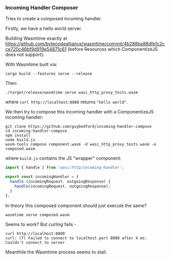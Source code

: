 ### Incoming Handler Composer

Tries to create a composed incoming handler.

Firstly, we have a hello world server.

Building Wasmtime exactly at https://github.com/bytecodealliance/wasmtime/commit/4b288ba88dfe1c2cce720c46bf9d919e54871c61 (before Resources which ComponentizeJS does not support):

With Wasmtime built via:

```
cargo build --features serve --release
```

Then:

```
./target/release/wasmtime serve wasi_http_proxy_tests.wasm
```

where `curl http://localhost:8080` returns `"hello world"`.

We then try to compose this incoming handler with a ComponentizeJS incoming handler:

```
git clone https://github.com/guybedford/incoming-handler-compose
cd incoming-handler-compose
npm install
node build.js
wasm-tools compose component.wasm -d wasi_http_proxy_tests.wasm -o composed.wasm
```

where `build.js` contains the JS "wrapper" component:

```js
import { handle } from 'wasi:http/incoming-handler';

export const incomingHandler = {
  handle (incomingRequest, outgoingResponse) {
    handle(incomingRequest, outgoingResponse);
  }
};
```

In theory this composed component should just execute the same?

```
wasmtime serve composed.wasm
```

Seems to work? But curling fails -

```
curl http://localhost:8080
curl: (7) Failed to connect to localhost port 8080 after 4 ms: Couldn't connect to server
```

Meanthile the Wasmtime process seems to stall.
